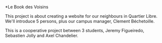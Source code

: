 *Le Book des Voisins

This project is about creating a website for our neighbours in Quartier Libre. 
We'll introduce 5 persons, plus our campus manager, Clement Béchetoille.

This is a cooperative project between 3 students, Jeremy Figueiredo, Sebastien Jolly and Axel Chandelier.